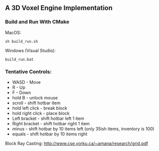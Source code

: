 ## A 3D Voxel Engine Implementation

### Build and Run With CMake
MacOS:
```
sh build_run.sh
```
Windows (Visual Studio):
```
build_run.bat
```



### Tentative Controls:
* WASD - Move
* R - Up
* F - Down
* hold B - unlock mouse
* scroll - shift hotbar item
* hold left click - break block
* hold right click - place block
* Left bracket - shift hotbar left 1 item
* Right bracket - shift hotbar right 1 item
* minus - shift hotbar by 10 items left (only 35ish items, inventory is 100)
* equals - shift hotbar by 10 items right

Block Ray Casting: http://www.cse.yorku.ca/~amana/research/grid.pdf
